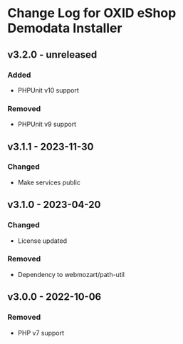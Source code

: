 # Change Log for OXID eShop Demodata Installer

## v3.2.0 - unreleased

### Added
- PHPUnit v10 support

### Removed
- PHPUnit v9 support

## v3.1.1 - 2023-11-30

### Changed
- Make services public

## v3.1.0 - 2023-04-20

### Changed
- License updated

### Removed
- Dependency to webmozart/path-util

## v3.0.0 - 2022-10-06

### Removed
- PHP v7 support
